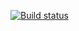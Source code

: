 [![Build status](https://ci.appveyor.com/api/projects/status/8x28cewa8x2y3i37?svg=true)](https://ci.appveyor.com/project/AlinaF1984/homework-testweb)
